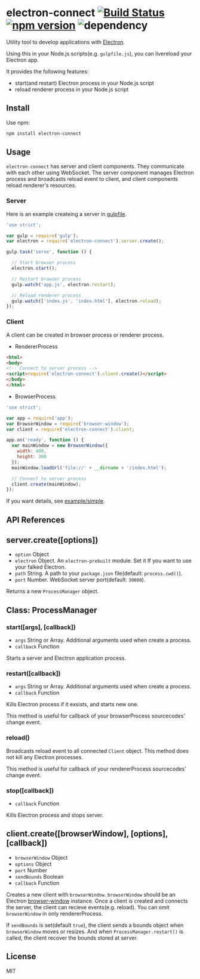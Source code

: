 # electron-connect [![Build Status](https://travis-ci.org/Quramy/electron-connect.svg?branch=master)](https://travis-ci.org/Quramy/electron-connect) [![npm version](https://badge.fury.io/js/electron-connect.svg)](http://badge.fury.io/js/electron-connect) ![dependency](https://david-dm.org/quramy/electron-connect.svg)
Utility tool to develop applications with [Electron](http://electron.atom.io/).

Using this in your Node.js scripts(e.g. `gulpfile.js`), you can livereload your Electron app.

It provides the following features:

* start(and restart) Electron process in your Node.js script
* reload renderer process in your Node.js script

## Install
Use npm:

```bash
npm install electron-connect
```

## Usage
`electron-connect` has server and client components. They communicate with each other using WebSocket.
The server component manages Electron process and broadcasts reload event to client, and client components reload renderer's resources.

### Server
Here is an example createing a server in [gulpfile](http://gulpjs.com/).

```js
'use strict';

var gulp = require('gulp');
var electron = require('electron-connect').server.create();

gulp.task('serve', function () {

  // Start browser process
  electron.start();

  // Restart browser process
  gulp.watch('app.js', electron.restart);

  // Reload renderer process
  gulp.watch(['index.js', 'index.html'], electron.reload);
});
```

### Client
A client can be created in browser process or renderer process.

* RendererProcess
```html
<html>
<body>
<!-- Connect to server process -->
<script>require('electron-connect').client.create()</script>
</body>
</html>
```

* BrowserProcess 

```js
'use strict';

var app = require('app');
var BrowserWindow = require('browser-window');
var client = require('electron-connect').client;

app.on('ready', function () {
  var mainWindow = new BrowserWindow({
    width: 400,
    height: 300
  });
  mainWindow.loadUrl('file://' + __dirname + '/index.html');

  // Connect to server process
  client.create(mainWindow);
});
```

If you want details, see [example/simple](example/simple).

## API References

## server.create([options])

* `option` Object
 * `electron` Object. An `electron-prebuilt` module. Set it If you want to use your falked Electron.
 * `path` String. A path to your `package.json` file(default: `process.cwd()`).
 * `port` Number. WebSocket server port(default: `30080`).

Returns a new `ProcessManager` object.

## Class: ProcessManager

### start([args], [callback])

* `args` String or Array. Additional arguments used when create a process.
* `callback` Function

Starts a server and Electron application process.

### restart([callback])

* `args` String or Array. Additional arguments used when create a process.
* `callback` Function

Kills Electron process if it exsists, and starts new one.

This method is useful for callback of your browserProcess sourcecodes' change event.

### reload()
Broadcasts reload event to all connected `Client` object. This method does not kill any Electron processes.

This method is useful for callback of your rendererProcess sourcecodes' change event.

### stop([callback])

* `callback` Function

Kills Electron process and stops server.

## client.create([browserWindow], [options], [callback])

* `browserWindow` Object
* `options` Object
 * `port` Number
 * `sendBounds` Boolean
* `callback` Function

Creates a new client with `browserWindow`.  `browserWindow` should be an Electron [browser-window](https://github.com/atom/electron/blob/master/docs/api/browser-window.md) instance.
Once a client is created and connects the server, the client can recieve events(e.g. reload).
You can omit `browserWindow` in only rendererProcess.

If `sendBounds` is set(default `true`), the client sends a bounds object when `browserWindow` moves or resizes.
And when `ProcessManager.restart()` is called, the client recover the bounds stored at server.

## License
MIT
